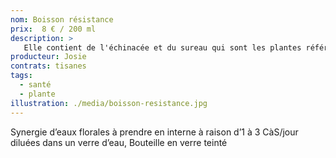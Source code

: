 ```yaml
---
nom: Boisson résistance
prix:  8 € / 200 ml
description: >
   Elle contient de l'échinacée et du sureau qui sont les plantes références pour l'immunité, le thym, l'hysope et la sarriette qui sont réputées pour les voies respiratoires,....
producteur: Josie
contrats: tisanes
tags: 
  - santé
  - plante
illustration: ./media/boisson-resistance.jpg
---
```


Synergie d’eaux florales à prendre en interne à raison d’1 à 3 CàS/jour diluées dans un verre d’eau, Bouteille en verre teinté